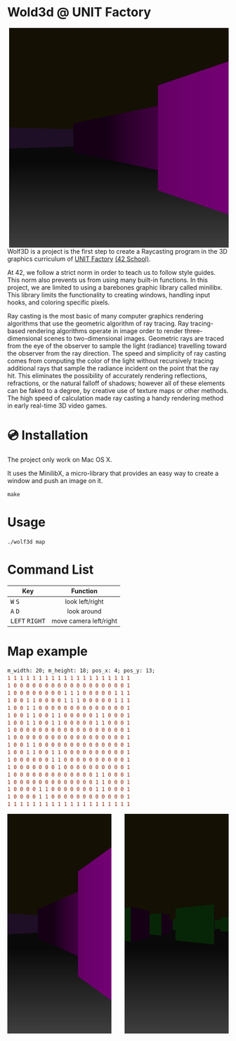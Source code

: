 # Wold3d @ UNIT Factory

<img align="right"  src="https://github.com/kuzmykvadim/42/blob/master/Wolf3d/img/Screen Shot 2017-11-15 at 9.51.45 PM.png"  
width="500px" height="500px" />


Wolf3D is a project is the first step to create a Raycasting program in the 3D graphics curriculum of <a href="http://www.unit.ua" target="_blank" >UNIT Factory</a> [(42 School)](https://en.wikipedia.org/wiki/42_(school)).

At 42, we follow a strict norm in order to teach us to follow style guides. This norm also prevents us from using many built-in functions. In this project, we are limited to using a barebones graphic library called minilibx. This library limits the functionality to creating windows, handling input hooks, and coloring specific pixels.

Ray casting is the most basic of many computer graphics rendering algorithms that use the geometric algorithm of ray tracing. Ray tracing-based rendering algorithms operate in image order to render three-dimensional scenes to two-dimensional images. Geometric rays are traced from the eye of the observer to sample the light (radiance) travelling toward the observer from the ray direction. The speed and simplicity of ray casting comes from computing the color of the light without recursively tracing additional rays that sample the radiance incident on the point that the ray hit. This eliminates the possibility of accurately rendering reflections, refractions, or the natural falloff of shadows; however all of these elements can be faked to a degree, by creative use of texture maps or other methods. The high speed of calculation made ray casting a handy rendering method in early real-time 3D video games.

# :cd: Installation
The project only work on Mac OS X.

It uses the MinilibX, a micro-library that provides an easy way to create a window and push an image on it.
```
make
```

# Usage
	./wolf3d map

# Command List
|                Key               |                Function                 |
| -------------------------------- |:---------------------------------------:|
| <kbd>W</kbd> <kbd>S</kbd>        | look left/right      		     |
| <kbd>A</kbd> <kbd>D</kbd>        | look around    		     	     |
| <kbd>LEFT</kbd> <kbd>RIGHT</kbd> | move camera left/right   		     |


# Map example


```diff
m_width: 20; m_height: 18; pos_x: 4; pos_y: 13;
1 1 1 1 1 1 1 1 1 1 1 1 1 1 1 1 1 1 1 1
1 0 0 0 0 0 0 0 0 0 0 0 0 0 0 0 0 0 0 1
1 0 0 0 0 0 0 0 0 1 1 1 0 0 0 0 0 1 1 1
1 0 0 1 1 0 0 0 0 1 1 1 0 0 0 0 0 1 1 1
1 0 0 1 1 0 0 0 0 0 0 0 0 0 0 0 0 0 0 1
1 0 0 1 1 0 0 1 1 0 0 0 0 0 1 1 0 0 0 1
1 0 0 1 1 0 0 1 1 0 0 0 0 0 1 1 0 0 0 1
1 0 0 0 0 0 0 0 0 0 0 0 0 0 0 0 0 0 0 1
1 0 0 0 0 0 0 0 0 0 0 0 0 0 0 0 0 0 0 1
1 0 0 1 1 0 0 0 0 0 0 0 0 0 0 0 0 0 0 1
1 0 0 1 1 0 0 1 1 0 0 0 0 0 0 0 0 0 0 1
1 0 0 0 0 0 0 1 1 0 0 0 0 0 0 0 0 0 0 1
1 0 0 0 0 0 0 0 1 0 0 0 0 0 0 0 0 0 0 1
1 0 0 0 0 0 0 0 0 0 0 0 0 0 1 1 0 0 0 1
1 0 0 0 0 0 0 0 0 0 0 0 0 0 1 1 0 0 0 1
1 0 0 0 0 1 1 0 0 0 0 0 0 0 1 1 0 0 0 1
1 0 0 0 0 1 1 0 0 0 0 0 0 0 0 0 0 0 0 1
1 1 1 1 1 1 1 1 1 1 1 1 1 1 1 1 1 1 1 1
```
<div>
<img align="right"  src="https://github.com/kuzmykvadim/42/blob/master/Wolf3d/img/Screen Shot 2017-11-15 at 9.49.16 PM.png"  
width="47%" height="500px" />
<img align="left"  src="https://github.com/kuzmykvadim/42/blob/master/Wolf3d/img/Screen Shot 2017-11-15 at 9.51.45 PM.png"  
width="47%" height="500px" />
</div>
